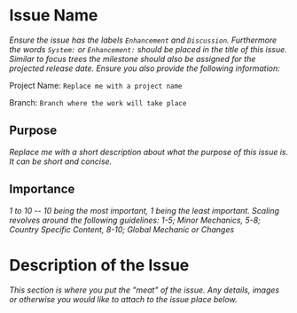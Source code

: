 # Issue Name

_Ensure the issue has the labels ``Enhancement`` and ``Discussion``. Furthermore the words ``System:`` or ``Enhancement:`` should be placed in the title of this issue. Similar to focus trees the milestone should also be assigned for the projected release date. Ensure you also provide the following information:_

Project Name: ``Replace me with a project name``

Branch: ``Branch where the work will take place``

## Purpose 

_Replace me with a short description about what the purpose of this issue is. It can be short and concise._

## Importance

_1 to 10 -- 10 being the most important, 1 being the least important. Scaling revolves around the following guidelines: 1-5; Minor Mechanics, 5-8; Country Specific Content, 8-10; Global Mechanic or Changes_

# Description of the Issue

_This section is where you put the "meat" of the issue. Any details, images or otherwise you would like to attach to the issue place below._
